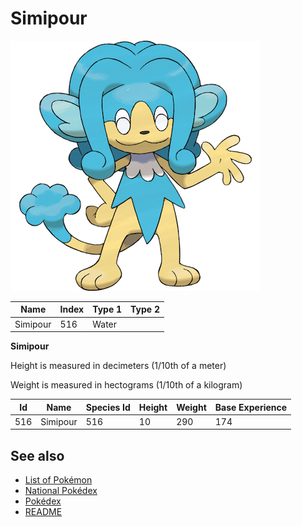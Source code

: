 # Simipour


![Simipour](images/516.png)

| **Name** | **Index** | **Type 1** | **Type 2** |
|----|----|----|----|
| Simipour | 516 | Water  |  |

**Simipour** 


Height is measured in decimeters (1/10th of a meter)

Weight is measured in hectograms (1/10th of a kilogram)

| **Id** | **Name** | **Species Id** | **Height** | **Weight** | **Base Experience** |
|--------|----------|----------------|------------|------------|---------------------|
| 516 | Simipour | 516 | 10 | 290 | 174 |


## See also

- [List of Pokémon](../pokemon.md)
- [National Pokédex](../national_pokedex.md)
- [Pokédex](../pokedex.md)
- [README](../README.md)
